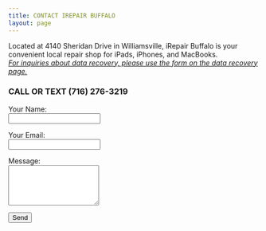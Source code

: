 ```yaml
---
title: CONTACT IREPAIR BUFFALO
layout: page
---
```

Located at 4140 Sheridan Drive in Williamsville, iRepair Buffalo is your convenient local repair shop for iPads, iPhones, and MacBooks.<br>
<i>[For inquiries about data recovery, please use the form on the data recovery page.](/data-recovery)</i>
### CALL OR TEXT (716) 276-3219

<form name="contact" method="POST" data-netlify="true">
  <input type="hidden" name="form-name" value="contact">

  <p>
    <label>Your Name:<br>
      <input type="text" name="name" required>
    </label>
  </p>

  <p>
    <label>Your Email:<br>
      <input type="email" name="email" required>
    </label>
  </p>

  <p>
    <label>Message:<br>
      <textarea name="message" rows="5" required></textarea>
    </label>
  </p>

  <p>
    <button type="submit">Send</button>
  </p>
</form>

<form name="contact" method="POST" data-netlify="true" action="/thank-you">
